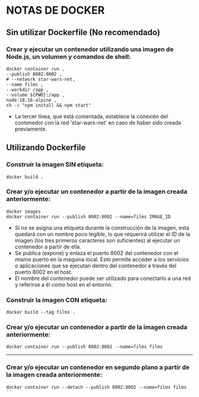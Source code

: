 # NOTAS DE DOCKER

## Sin utilizar Dockerfile (No recomendado)

### Crear y ejecutar un contenedor utilizando una imagen de Node.js, un volumen y comandos de shell:
```
docker container run ,
--publish 8002:8002 ,
# --network star-wars-net,
--name films ,
--workdir /app ,
--volume ${PWD}:/app ,
node:18.16-alpine ,
sh -c "npm install && npm start"
```
* La tercer línea, que está comentada, establece la conexión del contenedor con la red 'star-wars-net' en caso de haber sido creada previamente.

## Utilizando Dockerfile

### Construir la imagen SIN etiqueta:
```
docker build .
```
### Crear y/o ejecutar un contenedor a partir de la imagen creada anteriormente:
```
docker images
docker container run --publish 8002:8002 --name=films IMAGE_ID
```
* Si no se asigna una etiqueta durante la construcción de la imagen, esta quedará con un nombre poco legible, lo que requerirá utilizar el ID de la imagen (los tres primeros caracteres son suficientes) al ejecutar un contenedor a partir de ella.
* Se publica (expone) y enlaza el puerto 8002 del contenedor con el mismo puerto en la máquina local. Esto permite acceder a los servicios o aplicaciones que se ejecutan dentro del contenedor a través del puerto 8002 en el host.
* El nombre del contenedor puede ser utilizado para conectarlo a una red y referirse a él como host en el entorno.

### Construir la imagen CON etiqueta:
```
docker build --tag films .
```
### Crear y/o ejecutar un contenedor a partir de la imagen creada anteriormente:
```
docker container run --publish 8002:8002 --name=films films
```
<hr/>

### Crear y/o ejecutar un contenedor en segundo plano a partir de la imagen creada anteriormente:
```
docker container run --detach --publish 8002:8002 --name=films films
``